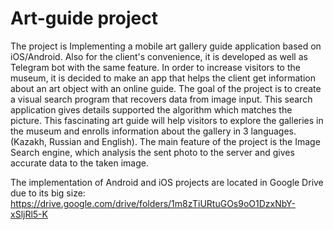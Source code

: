 # Art-guide project
The project is Implementing a mobile art gallery guide application based on iOS/Android. Also for the client's convenience, it is developed as well as Telegram bot with the same feature. In order to increase visitors to the museum, it is decided to make an app that helps the client get information about an art object with an online guide. The goal of the project is to create a visual search program that recovers data from image input. This search application gives details supported the algorithm which matches the picture. This fascinating art guide will help visitors to explore the galleries in the museum and enrolls information about the gallery in 3 languages. (Kazakh, Russian and English).  The main feature of the project is the Image Search engine, which analysis the sent photo to the server and gives accurate data to the taken image.

The implementation of Android and iOS projects are located in Google Drive due to its big size:
https://drive.google.com/drive/folders/1m8zTiURtuGOs9oO1DzxNbY-xSljRl5-K 
